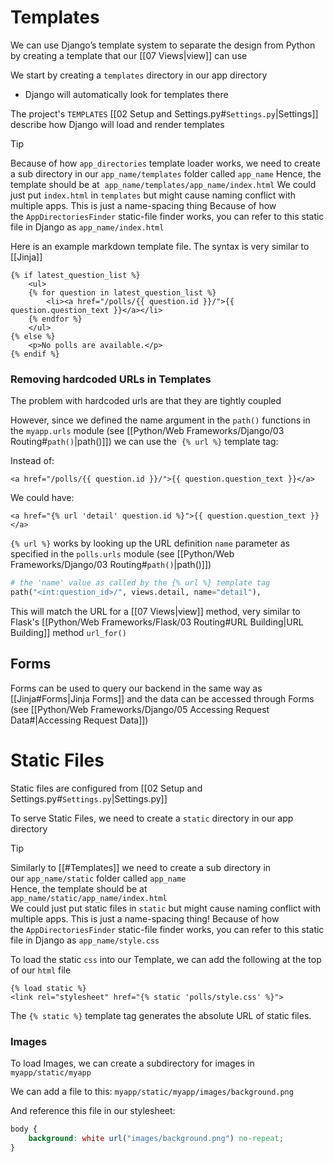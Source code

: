 # Templates
We can use Django’s template system to separate the design from Python by creating a template that our [[07 Views|view]] can use

We start by creating a `templates` directory in our app directory
- Django will automatically look for templates there

The project's `TEMPLATES` [[02 Setup and Settings.py#`Settings.py`|Settings]] describe how Django will load and render templates

>[!tip]
>Because of how `app_directories` template loader works, we need to create a sub directory in our `app_name/templates` folder called `app_name`
>Hence, the template should be at 
>`app_name/templates/app_name/index.html`
>We could just put `index.html` in `templates` but might cause naming conflict with multiple apps. This is just a name-spacing thing
>Because of how the `AppDirectoriesFinder` static-file finder works, you can refer to this static file in Django as `app_name/index.html`


Here is an example markdown template file. The syntax is very similar to [[Jinja]]
```django
{% if latest_question_list %}
    <ul>
    {% for question in latest_question_list %}
        <li><a href="/polls/{{ question.id }}/">{{ question.question_text }}</a></li>
    {% endfor %}
    </ul>
{% else %}
    <p>No polls are available.</p>
{% endif %}
```

### Removing hardcoded URLs in Templates
The problem with hardcoded urls are that they are tightly coupled

However, since we defined the name argument in the `path()` functions in the `myapp.urls` module (see [[Python/Web Frameworks/Django/03 Routing#`path()`|path()]]) we can use the  `{% url %}` template tag:

Instead of:
```django
<a href="/polls/{{ question.id }}/">{{ question.question_text }}</a>
```
We could have:
```django
<a href="{% url 'detail' question.id %}">{{ question.question_text }}</a>
```

`{% url %}` works by looking up the URL definition `name` parameter as specified in the `polls.urls` module (see [[Python/Web Frameworks/Django/03 Routing#`path()`|path()]])

```python
# the 'name' value as called by the {% url %} template tag
path("<int:question_id>/", views.detail, name="detail"),
```

This will match the URL for a [[07 Views|view]]  method, very similar to Flask's [[Python/Web Frameworks/Flask/03 Routing#URL Building|URL Building]] method `url_for()`

## Forms 
Forms can be used to query our backend in the same way as [[Jinja#Forms|Jinja Forms]] and the data can be accessed through Forms (see [[Python/Web Frameworks/Django/05 Accessing Request Data#|Accessing Request Data]])

# Static Files

Static files are configured from [[02 Setup and Settings.py#`Settings.py`|Settings.py]]

To serve Static Files, we need to create a `static` directory in our app directory

>[!tip] 
>Similarly to [[#Templates]] we need to create a sub directory in our `app_name/static` folder called `app_name`  
>Hence, the template should be at   
>`app_name/static/app_name/index.html`  
>We could just put static files in `static` but might cause naming conflict with multiple apps. This is just a name-spacing thing!
>Because of how the `AppDirectoriesFinder` static-file finder works, you can refer to this static file in Django as `app_name/style.css`

To load the static `css` into our Template, we can add the following at the top of our `html` file

```django
{% load static %}
<link rel="stylesheet" href="{% static 'polls/style.css' %}">
```

The `{% static %}` template tag generates the absolute URL of static files.

### Images
To load Images, we can create a subdirectory for images in `myapp/static/myapp`

We can add a file to this:
`myapp/static/myapp/images/background.png`

And reference this file in our stylesheet:
```css
body {
    background: white url("images/background.png") no-repeat;
}
```
